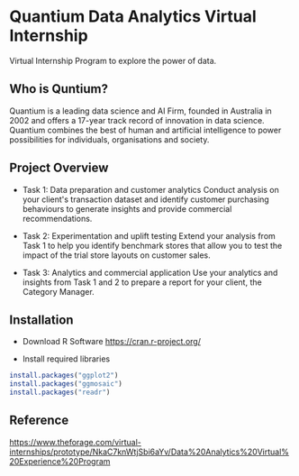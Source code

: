 # Quantium Data Analytics Virtual Internship

Virtual Internship Program to explore the power of data.

## Who is Quntium?

Quantium is a leading data science and AI Firm, founded in Australia in 2002 and offers a 17-year track record of innovation in data science.
Quantium combines the best of human and artificial intelligence to power possibilities for individuals, organisations and society. 

## Project Overview

+ Task 1: Data preparation and customer analytics
Conduct analysis on your client's transaction dataset and identify customer purchasing behaviours to generate insights and provide commercial recommendations.

+ Task 2: Experimentation and uplift testing
Extend your analysis from Task 1 to help you identify benchmark stores that allow you to test the impact of the trial store layouts on customer sales.

+ Task 3: Analytics and commercial application
Use your analytics and insights from Task 1 and 2 to prepare a report for your client, the Category Manager.

## Installation

+ Download R Software
https://cran.r-project.org/

+ Install required libraries

```r 
install.packages("ggplot2")
install.packages("ggmosaic")
install.packages("readr")
``` 
## Reference
https://www.theforage.com/virtual-internships/prototype/NkaC7knWtjSbi6aYv/Data%20Analytics%20Virtual%20Experience%20Program

